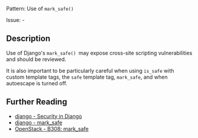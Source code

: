 Pattern: Use of `mark_safe()`

Issue: -

## Description

Use of Django's `mark_safe() `may expose cross-site scripting vulnerabilities and should be reviewed.

It is also important to be particularly careful when using `is_safe` with custom template tags, the `safe` template tag, `mark_safe`, and when autoescape is turned off.

## Further Reading

* [django - Security in Django](https://docs.djangoproject.com/en/1.11/topics/security/)
* [django - mark_safe](https://docs.djangoproject.com/en/1.11/ref/utils/#django.utils.safestring.mark_safe)
* [OpenStack - B308: mark_safe](https://docs.openstack.org/developer/bandit/api/bandit.blacklists.html#b308-mark-safe)
